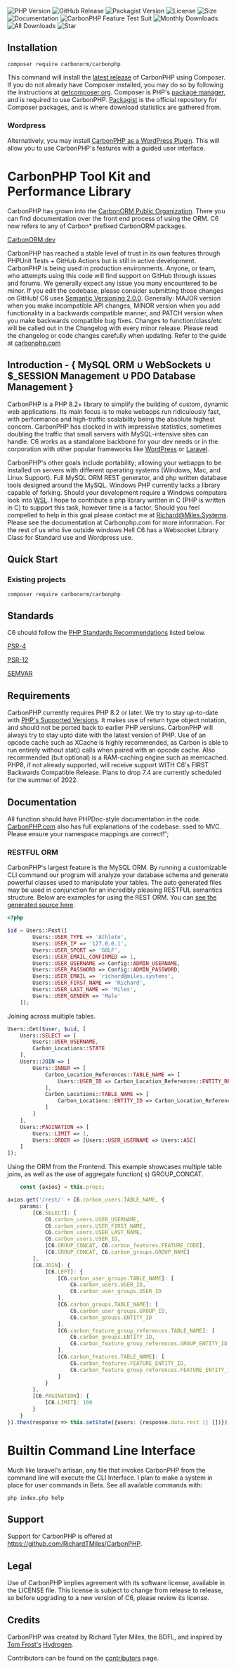 ![PHP Version](https://img.shields.io/packagist/php-v/carbonorm/carbonphp)
![GitHub Release](https://img.shields.io/github/v/release/carbonorm/carbonphp)
![Packagist Version](https://img.shields.io/packagist/v/carbonorm/carbonphp)
![License](https://img.shields.io/packagist/l/carbonorm/carbonphp)
![Size](https://img.shields.io/github/languages/code-size/carbonorm/carbonphp)
![Documentation](https://img.shields.io/website?down_color=lightgrey&down_message=Offline&up_color=green&up_message=Online&url=https%3A%2F%2Fcarbonorm.dev)
![CarbonPHP Feature Test Suit](https://github.com/carbonorm/CarbonPHP/workflows/CarbonPHP%20Feature%20Test%20Suit/badge.svg)
![Monthly Downloads](https://img.shields.io/packagist/dm/carbonorm/carbonphp)
![All Downloads](https://img.shields.io/packagist/dt/carbonorm/carbonphp)
![Star](https://img.shields.io/github/stars/carbonorm/carbonphp?style=social)

## Installation

`composer require carbonorm/carbonphp`

This command will install the [latest release](https://github.com/CarbonORM/CarbonPHP/releases) of CarbonPHP using Composer. If you do not already have Composer installed,
you may do so by following the instructions at [getcomposer.org](https://getcomposer.org/download/). Composer is PHP's
[package manager](https://en.wikipedia.org/wiki/Package_manager), and is required to use CarbonPHP. [Packagist](https://packagist.org/packages/carbonorm/carbonphp)
is the official repository for Composer packages, and is where download statistics are gathered from.

### Wordpress

Alternatively, you may install [CarbonPHP as a WordPress Plugin](https://github.com/CarbonORM/CarbonWordPress). This
will allow you to use CarbonPHP's features with a guided user interface.

# CarbonPHP Tool Kit and Performance Library

CarbonPHP has grown into the [CarbonORM Public Organization](https://github.com/CarbonORM/). There you can find
documentation over the front end process of using the ORM. C6 now refers to any of Carbon* prefixed CarbonORM packages.

[CarbonORM.dev](http://carbonorm.dev/)

CarbonPHP has reached a stable level of trust in its own features through PHPUnit Tests +
GitHub Actions but is still in active development. CarbonPHP is being used in production environments. Anyone, or team,
who attempts using this code
will find support on GitHub through issues and forums. We generally expect any issue you many encountered to be minor.
If you edit the codebase, please consider submitting those changes on GitHub! C6
uses [Semantic Versioning 2.0.0](https://semver.org).
Generally: MAJOR version when you make incompatible API changes, MINOR version when you add functionality in a backwards
compatible manner, and PATCH version when you make backwards compatible bug fixes. Changes to function/class/etc will be
called out in the Changelog with every minor release. Please read the changelog or code changes carefully when updating.
Refer to the guide at [carbonphp.com](https://carbonphp.com)

## Introduction - { MySQL ORM ∪ WebSockets ∪ $_SESSION Management ∪ PDO Database Management }

CarbonPHP is a PHP 8.2+ library to simplify the building of custom, dynamic web applications. Its main focus is to make
webapps run ridiculously fast, with performance and high-traffic scalability being the absolute highest concern.
CarbonPHP
has clocked in with impressive statistics, sometimes doubling the traffic that small servers with MySQL-intensive sites
can handle.
C6 works as a standalone backbone for your dev needs or in the corporation with other popular frameworks
like [WordPress](https://developer.wordpress.org)
or [Laravel](https://laravel.com).

CarbonPHP's other goals include portability; allowing your webapps to be installed on servers with different operating
systems (Windows, Mac, and Linux Support). Full MySQL ORM REST generator, and php written database tools designed around
the MySQL. Windows PHP currently lacks a library capable of forking. Should your development require a Windows
computers look into [WSL](https://learn.microsoft.com/en-us/windows/wsl/install). I hope to contribute a php library
written in C (PHP is written in C) to support this task, however time is a factor. Should you feel compelled to help in
this goal please contact me at Richard@Miles.Systems. Please see the documentation at Carbonphp.com for more
information.
For the rest of us who live outside windows Hell C6 has a Websocket Library Class for Standard use and Wordpress use.

## Quick Start

### Existing projects

    composer require carbonorm/carbonphp

## Standards

C6 should follow the [PHP Standards Recommendations](https://www.php-fig.org/psr/) listed below.

[PSR-4](https://www.php-fig.org/psr/psr-4/)

[PSR-12](https://www.php-fig.org/psr/psr-12/)

[SEMVAR](https://semver.org)

## Requirements

CarbonPHP currently requires PHP 8.2 or later. We try to stay up-to-date
with [PHP's Supported Versions](https://www.php.net/supported-versions.php).
It makes use of return type object notation, and should not be ported back to earlier PHP versions.
CarbonPHP will always try to stay upto date with the latest version of PHP.
Use of an opcode cache such as XCache is highly recommended, as Carbon is able to run entirely without stat()
calls when paired with an opcode cache. Also recommended (but optional) is a RAM-caching engine such as memcached.
PHP8, if not already supported, will receive support WITH C6's FIRST Backwards Compatible Release. Plans to drop 7.4
are currently scheduled for the summer of 2022.

## Documentation

All function should have PHPDoc-style documentation in the code. [CarbonPHP.com](https://carbonphp.com/) also has full
explanations of the codebase.
ssed to MVC. Please ensure your namespace mappings are correct!";

### RESTFUL ORM

CarbonPHP's largest feature is the MySQL ORM. By running a customizable CLI command our program
will analyze your database schema and generate powerful classes used to manipulate your tables. The auto generated files
may be used in conjunction for an incredibly pleasing RESTFUL semantics structure. Below are examples for using the REST
ORM. You
can [see the generated source here](https://github.com/RichardTMiles/CarbonPHP/blob/master/carbonphp/tables/Carbon_Users.php).

```PHP
<?php

$id = Users::Post([
        Users::USER_TYPE => 'Athlete',
        Users::USER_IP => '127.0.0.1',
        Users::USER_SPORT => 'GOLF',
        Users::USER_EMAIL_CONFIRMED => 1,
        Users::USER_USERNAME => Config::ADMIN_USERNAME,
        Users::USER_PASSWORD => Config::ADMIN_PASSWORD,
        Users::USER_EMAIL => 'richard@miles.systems',
        Users::USER_FIRST_NAME => 'Richard',
        Users::USER_LAST_NAME => 'Miles',
        Users::USER_GENDER => 'Male'
    ]);
```

Joining across multiple tables.

```PHP
Users::Get($user, $uid, [
    Users::SELECT => [
        Users::USER_USERNAME,
        Carbon_Locations::STATE
    ],
    Users::JOIN => [
        Users::INNER => [
            Carbon_Location_References::TABLE_NAME => [
                Users::USER_ID => Carbon_Location_References::ENTITY_REFERENCE
            ],
            Carbon_Locations::TABLE_NAME => [
                Carbon_Locations::ENTITY_ID => Carbon_Location_References::LOCATION_REFERENCE
            ]
        ]
    ],
    Users::PAGINATION => [
        Users::LIMIT => 1,
        Users::ORDER => [Users::USER_USERNAME => Users::ASC]
    ]
]);
```

Using the ORM from the Frontend. This example showcases multiple table joins, as well as the use of aggregate function(
s)
GROUP_CONCAT.

```typescript
    const {axios} = this.props;

axios.get('/rest/' + C6.carbon_users.TABLE_NAME, {
    params: {
        [C6.SELECT]: [
            C6.carbon_users.USER_USERNAME,
            C6.carbon_users.USER_FIRST_NAME,
            C6.carbon_users.USER_LAST_NAME,
            C6.carbon_users.USER_ID,
            [C6.GROUP_CONCAT, C6.carbon_features.FEATURE_CODE],
            [C6.GROUP_CONCAT, C6.carbon_groups.GROUP_NAME]
        ],
        [C6.JOIN]: {
            [C6.LEFT]: {
                [C6.carbon_user_groups.TABLE_NAME]: [
                    C6.carbon_users.USER_ID,
                    C6.carbon_user_groups.USER_ID
                ],
                [C6.carbon_groups.TABLE_NAME]: [
                    C6.carbon_user_groups.GROUP_ID,
                    C6.carbon_groups.ENTITY_ID
                ],
                [C6.carbon_feature_group_references.TABLE_NAME]: [
                    C6.carbon_groups.ENTITY_ID,
                    C6.carbon_feature_group_references.GROUP_ENTITY_ID
                ],
                [C6.carbon_features.TABLE_NAME]: [
                    C6.carbon_features.FEATURE_ENTITY_ID,
                    C6.carbon_feature_group_references.FEATURE_ENTITY_ID
                ]
            }
        },
        [C6.PAGINATION]: {
            [C6.LIMIT]: 100
        }
    }
}).then(response => this.setState({users: (response.data.rest || [])}));
```


# Builtin Command Line Interface

Much like laravel's artisan, any file that invokes CarbonPHP from the command line will execute the CLI Interface. I
plan to make a system in place for user commands in Beta. See all available commands with:

    php index.php help

## Support

Support for CarbonPHP is offered at https://github.com/RichardTMiles/CarbonPHP.

## Legal

Use of CarbonPHP implies agreement with its software license, available in the LICENSE file. This license is subject to
change from release to release, so before upgrading to a new version of C6, please review its license.

## Credits

CarbonPHP was created by Richard Tyler Miles, the BDFL, and inspired
by [Tom Frost's](https://github.com/TomFrost) [Hydrogen](https://github.com/TomFrost/Hydrogen).

Contributors can be found on the [contributors](https://github.com/CarbonORM/CarbonPHP/graphs/contributors) page.

